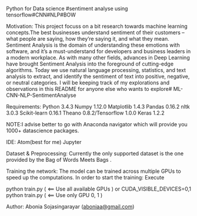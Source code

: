 Python for Data science #sentiment analyse using tensorflow#CNN#NLP#BOW 

Motivation: 
This project focuss on a bit research towards machine learning concepts.The best businesses understand sentiment of their customers – what people are saying, how they’re saying it, and what they mean. Sentiment Analysis is the domain of understanding these emotions with software, and it’s a must-understand for developers and business leaders in a modern workplace. As with many other fields, advances in Deep Learning have brought Sentiment Analysis into the foreground of cutting-edge algorithms. Today we use natural language processing, statistics, and text analysis to extract, and identify the sentiment of text into positive, negative, or neutral categories.
I will be keeping track of my explorations and observations in this README for anyone else who wants to explore# ML-CNN-NLP-SentimentAnalyse


Requirements:
Python 3.4.3
Numpy 1.12.0
Matplotlib 1.4.3
Pandas 0.16.2
nltk 3.0.3
Scikit-learn 0.16.1
Theano 0.8.2/Tensorflow 1.0.0
Keras 1.2.2

NOTE:I advise better to go with Anaconda navigator which will provide you 1000+ datascience packages.

IDE:
Atom(best for me)
Jupyter

Dataset & Preprocessing:
Currently the only supported dataset is the one provided by the Bag of Words Meets Bags .

Training the network:
The model can be trained across multiple GPUs to speed up the computations. In order to start the training:
Execute

python train.py ( <== Use all available GPUs )
or
CUDA_VISIBLE_DEVICES=0,1 python train.py ( <== Use only GPU 0, 1 )

Author:
Abonia Sojasingarayar (aboniaa@gmail.com)
